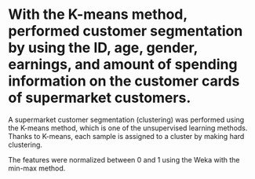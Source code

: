 # With the K-means method, performed customer segmentation by using the ID, age, gender, earnings, and amount of spending information on the customer cards of supermarket customers.

A supermarket customer segmentation (clustering) was performed using the K-means method, which is one of the unsupervised learning methods. Thanks to K-means, each sample is assigned to a cluster by making hard clustering.

The features were normalized between 0 and 1 using the Weka with the min-max method.